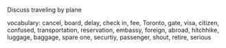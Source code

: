 Discuss traveling by plane

vocabulary:
cancel, board, delay, check in, fee, Toronto, gate, visa, citizen, confused, transportation, reservation, embassy, foreign, abroad, hitchhike,
luggage, baggage, spare one, securtiy, passenger, shout, retire, serious